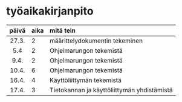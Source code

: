 # työaikakirjanpito

| päivä | aika | mitä tein  |
|:-----:|:----|  :------|
|27.3.| 2 | määrittelydokumentin tekeminen|
|5.4| 2 | Ohjelmarungon tekemistä|
|9.4.| 2 | Ohjelmarungon tekemistä|
|10.4.| 6 | Ohjelmarungon tekemistä|
|16.4.| 4 | Käyttöliittymän tekemistä|
|17.4.| 3 | Tietokannan ja käyttöliittymän yhdistämistä|

